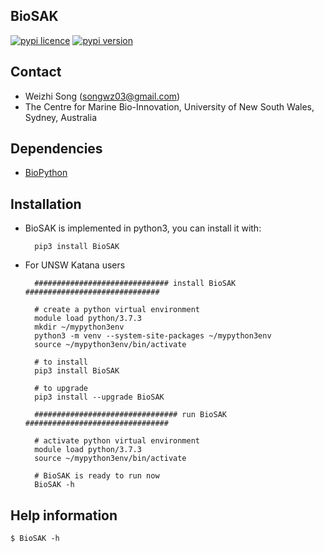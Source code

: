
## BioSAK 

[![pypi   licence        ](https://img.shields.io/pypi/l/BioSAK.svg)](https://opensource.org/licenses/gpl-3.0.html)
[![pypi   version        ](https://img.shields.io/pypi/v/BioSAK.svg)](https://pypi.python.org/pypi/BioSAK) 


Contact
---

+ Weizhi Song (songwz03@gmail.com)
+ The Centre for Marine Bio-Innovation, University of New South Wales, Sydney, Australia


Dependencies
---

+ [BioPython](https://github.com/biopython/biopython.github.io/)


Installation
---

+ BioSAK is implemented in python3, you can install it with:

        pip3 install BioSAK


+ For UNSW Katana users

        ############################## install BioSAK ##############################
        
        # create a python virtual environment
        module load python/3.7.3
        mkdir ~/mypython3env
        python3 -m venv --system-site-packages ~/mypython3env
        source ~/mypython3env/bin/activate
        
        # to install 
        pip3 install BioSAK
        
        # to upgrade
        pip3 install --upgrade BioSAK
        
        ################################ run BioSAK ################################

        # activate python virtual environment
        module load python/3.7.3
        source ~/mypython3env/bin/activate
        
        # BioSAK is ready to run now
        BioSAK -h


Help information
---

    $ BioSAK -h
